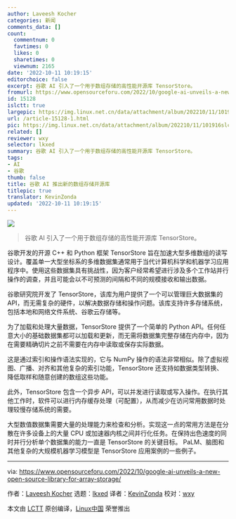```yaml
---
author: Laveesh Kocher
categories: 新闻
comments_data: []
count:
  commentnum: 0
  favtimes: 0
  likes: 0
  sharetimes: 0
  viewnum: 2165
date: '2022-10-11 10:19:15'
editorchoice: false
excerpt: 谷歌 AI 引入了一个用于数组存储的高性能开源库 TensorStore。
fromurl: https://www.opensourceforu.com/2022/10/google-ai-unveils-a-new-open-source-library-for-array-storage/
id: 15128
islctt: true
largepic: https://img.linux.net.cn/data/attachment/album/202210/11/101916slcfkc1mcdi69ao6.jpg
url: /article-15128-1.html
pic: https://img.linux.net.cn/data/attachment/album/202210/11/101916slcfkc1mcdi69ao6.jpg.thumb.jpg
related: []
reviewer: wxy
selector: lkxed
summary: 谷歌 AI 引入了一个用于数组存储的高性能开源库 TensorStore。
tags:
- AI
- 谷歌
thumb: false
title: 谷歌 AI 推出新的数组存储开源库
titlepic: true
translator: KevinZonda
updated: '2022-10-11 10:19:15'
---
```


![](/data/attachment/album/202210/11/101916slcfkc1mcdi69ao6.jpg)



> 
> 谷歌 AI 引入了一个用于数组存储的高性能开源库 TensorStore。
> 
> 
> 


谷歌开发的开源 C++ 和 Python 框架 TensorStore 旨在加速大型多维数组的读写设计。覆盖单一大型坐标系的多维数据集通常用于当代计算机科学和机器学习应用程序中。使用这些数据集具有挑战性，因为客户经常希望进行涉及多个工作站并行操作的调查，并且可能会以不可预测的间隔和不同的规模接收和输出数据。


谷歌研究院开发了 TensorStore，该库为用户提供了一个可以管理巨大数据集的 API，而无需复杂的硬件，以解决数据存储和操作问题。该库支持许多存储系统，包括本地和网络文件系统、谷歌云存储等。


为了加载和处理大量数据，TensorStore 提供了一个简单的 Python API。任何任意大小的基础数据集都可以加载和更新，而无需将数据集完整存储在内存中，因为在需要精确切片之前不需要在内存中读取或保存实际数据。


这是通过索引和操作语法实现的，它与 NumPy 操作的语法非常相似。除了虚拟视图、广播、对齐和其他复杂的索引功能，TensorStore 还支持如数据类型转换、降低取样和随意创建的数组这些功能。


此外，TensorStore 包含一个异步 API，可以并发进行读取或写入操作。在执行其他工作时，软件可以进行内存缓存处理（可配置），从而减少在访问常用数据时处理较慢存储系统的需要。


大型数值数据集需要大量的处理能力来检查和分析。实现这一点的常用方法是在分散在许多设备上的大量 CPU 或加速器内核之间并行化任务。在保持出色速度的同时并行分析单个数据集的能力一直是 TensorStore 的关键目标。 PaLM、脑图和其他复杂的大规模机器学习模型是 TensorStore 应用案例的一些例子。




---


via: <https://www.opensourceforu.com/2022/10/google-ai-unveils-a-new-open-source-library-for-array-storage/>


作者：[Laveesh Kocher](https://www.opensourceforu.com/author/laveesh-kocher/) 选题：[lkxed](https://github.com/lkxed) 译者：[KevinZonda](https://github.com/KevinZonda) 校对：[wxy](https://github.com/wxy)


本文由 [LCTT](https://github.com/LCTT/TranslateProject) 原创编译，[Linux中国](https://linux.cn/) 荣誉推出
